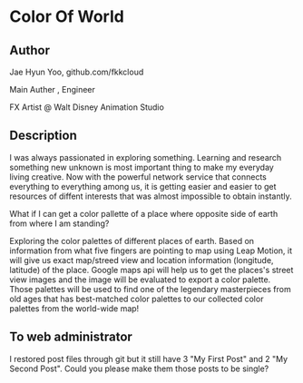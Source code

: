# Color Of World

## Author
Jae Hyun Yoo, github.com/fkkcloud

Main Auther , Engineer

FX Artist @ Walt Disney Animation Studio

## Description
I was always passionated in exploring something. Learning and research something new unknown is most important thing to make my everyday living creative. Now with the powerful network service that connects everything to everything among us, it is getting easier and easier to get resources of diffent interests that was almost impossible to obtain instantly. 

What if I can get a color pallette of a place where opposite side of earth from where I am standing? 

Exploring the color palettes of different places of earth. Based on information from what five fingers are pointing to map using Leap Motion, it will give us exact map/streed view and location information (longitude, latitude) of the place. Google maps api will help us to get the places's street view images and the image will be evaluated to export a color palette. Those palettes will be used to find one of the legendary masterpieces from old ages that has best-matched color palettes to our collected color palettes from the world-wide map!


## To web administrator
I restored post files through git but it still have 3 "My First Post" and 2 "My Second Post".
Could you please make them those posts to be single?
